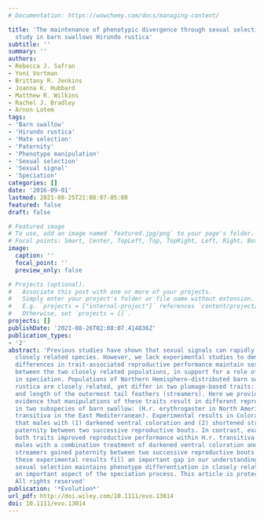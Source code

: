 ```yaml
---
# Documentation: https://wowchemy.com/docs/managing-content/

title: 'The maintenance of phenotypic divergence through sexual selection: An experimental
  study in barn swallows Hirundo rustica'
subtitle: ''
summary: ''
authors:
- Rebecca J. Safran
- Yoni Vortman
- Brittany R. Jenkins
- Joanna K. Hubbard
- Matthew R. Wilkins
- Rachel J. Bradley
- Arnon Lotem
tags:
- 'Barn swallow'
- 'Hirundo rustica'
- 'Mate selection'
- 'Paternity'
- 'Phenotype manipulation'
- 'Sexual selection'
- 'Sexual signal'
- 'Speciation'
categories: []
date: '2016-09-01'
lastmod: 2021-08-25T21:08:07-05:00
featured: false
draft: false

# Featured image
# To use, add an image named `featured.jpg/png` to your page's folder.
# Focal points: Smart, Center, TopLeft, Top, TopRight, Left, Right, BottomLeft, Bottom, BottomRight.
image:
  caption: ''
  focal_point: ''
  preview_only: false

# Projects (optional).
#   Associate this post with one or more of your projects.
#   Simply enter your project's folder or file name without extension.
#   E.g. `projects = ["internal-project"]` references `content/project/deep-learning/index.md`.
#   Otherwise, set `projects = []`.
projects: []
publishDate: '2021-08-26T02:08:07.414836Z'
publication_types:
- '2'
abstract: 'Previous studies have shown that sexual signals can rapidly diverge among
  closely related species. However, we lack experimental studies to demonstrate that
  differences in trait-associated reproductive performance maintain sexual trait differences
  between the two closely related populations, in support for a role of sexual selection
  in speciation. Populations of Northern Hemisphere-distributed barn swallows Hirundo
  rustica are closely related, yet differ in two plumage-based traits: ventral color
  and length of the outermost tail feathers (streamers). Here we provide experimental
  evidence that manipulations of these traits result in different reproductive consequences
  in two subspecies of barn swallow: (H.r. erythrogaster in North America and H.r.
  transitiva in the East Mediterranean). Experimental results in Colorado, USA demonstrate
  that males with (1) darkened ventral coloration and (2) shortened streamers gained
  paternity between two successive reproductive bouts. In contrast, exaggeration of
  both traits improved reproductive performance within H.r. transitiva in Israel:
  males with a combination treatment of darkened ventral coloration and elongated
  streamers gained paternity between two successive reproductive bouts. Collectively,
  these experimental results fill an important gap in our understanding for how divergent
  sexual selection maintains phenotype differentiation in closely related populations,
  an important aspect of the speciation process. This article is protected by copyright.
  All rights reserved'
publication: '*Evolution*'
url_pdf: http://doi.wiley.com/10.1111/evo.13014
doi: 10.1111/evo.13014
---
```

